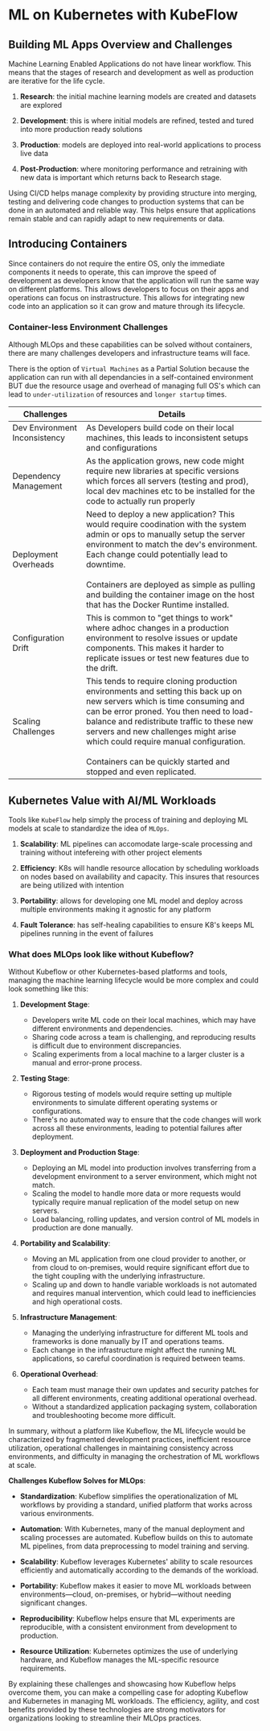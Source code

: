 # ML on Kubernetes with KubeFlow

## Building ML Apps Overview and Challenges

Machine Learning Enabled Applications do not have linear workflow. This means that the stages of research and development as well as production are iterative for the life cycle.


1. **Research**: the initial machine learning models are created and datasets are explored

2. **Development**: this is where initial models are refined, tested and tured into more production ready solutions

3. **Production**: models are deployed into real-world applications to process live data

4. **Post-Production**: where monitoring performance and retraining with new data is important which returns back to Research stage.

Using CI/CD helps manage complexity by providing structure into merging, testing and delivering code changes to production systems that can be done in an automated and reliable way. This helps ensure that applications remain stable and can rapidly adapt to new requirements or data. 


## Introducing Containers

Since containers do not require the entire OS, only the immediate components it needs to operate, this can improve the speed of development as developers know that the application will run the same way on different platforms. This allows developers to focus on their apps and operations can focus on instrastructure. This allows for integrating new code into an application so it can grow and mature through its lifecycle.


### Container-less Environment Challenges

Although MLOps and these capabilities can be solved without containers, there are many challenges developers and infrastructure teams will face. 

There is the option of `Virtual Machines` as a Partial Solution because the application can run with all dependancies in a self-contained environment BUT due the resource usage and overhead of managing full OS's which can lead to `under-utilization` of resources and `longer startup` times.

| Challenges | Details |
| ----------| -------- |
| Dev Environment Inconsistency &nbsp;&nbsp;&nbsp;&nbsp;&nbsp;&nbsp;&nbsp;&nbsp;&nbsp;&nbsp;&nbsp;&nbsp;&nbsp;&nbsp;&nbsp;&nbsp;&nbsp;&nbsp;&nbsp;&nbsp;&nbsp;&nbsp;&nbsp;&nbsp;  | As Developers build code on their local machines, this leads to inconsistent setups and configurations  |
| Dependency Management | As the application grows, new code might require new libraries at specific versions which forces all servers (testing and prod), local dev machines etc to be installed for the code to actually run properly |
| Deployment Overheads | Need to deploy a new application? This would require coodination with the system admin or ops to manually setup the server environment to match the dev's environment. Each change could potentially lead to downtime. <br /> <br /> Containers are deployed as simple as pulling and building the container image on the host that has the Docker Runtime installed.  |
| Configuration Drift | This is common to "get things to work" where adhoc changes in a production environment to resolve issues or update components. This makes it harder to replicate issues or test new features due to the drift.  |
| Scaling Challenges  | This tends to require cloning production environments and setting this back up on new servers which is time consuming and can be error proned. You then need to load-balance and redistribute traffic to these new servers and new challenges might arise which could require manual configuration. <br /> <br /> Containers can be quickly started and stopped and even replicated.   |

## Kubernetes Value with AI/ML Workloads

Tools like `KubeFlow` help simply the process of training and deploying ML models at scale to standardize the idea of `MLOps`. 

1. **Scalability**: ML pipelines can accomodate large-scale processing and training without intefereing with other project elements

2. **Efficiency**: K8s will handle resource allocation by scheduling workloads on nodes based on availability and capacity. This insures that resources are being utilized with intention

3. **Portability**: allows for developing one ML model and deploy across multiple environments making it agnostic for any platform

4. **Fault Tolerance**: has self-healing capabilities to ensure K8's keeps ML pipelines running in the event of failures

### What does MLOps look like without Kubeflow?

Without Kubeflow or other Kubernetes-based platforms and tools, managing the machine learning lifecycle would be more complex and could look something like this:

1. **Development Stage**:
    - Developers write ML code on their local machines, which may have different environments and dependencies.
    - Sharing code across a team is challenging, and reproducing results is difficult due to environment discrepancies.
    - Scaling experiments from a local machine to a larger cluster is a manual and error-prone process.

2. **Testing Stage**:
    - Rigorous testing of models would require setting up multiple environments to simulate different operating systems or configurations.
    - There's no automated way to ensure that the code changes will work across all these environments, leading to potential failures after deployment.

3. **Deployment and Production Stage**:
    - Deploying an ML model into production involves transferring from a development environment to a server environment, which might not match.
    - Scaling the model to handle more data or more requests would typically require manual replication of the model setup on new servers.
    - Load balancing, rolling updates, and version control of ML models in production are done manually.

4. **Portability and Scalability**:
    - Moving an ML application from one cloud provider to another, or from cloud to on-premises, would require significant effort due to the tight coupling with the underlying infrastructure.
    - Scaling up and down to handle variable workloads is not automated and requires manual intervention, which could lead to inefficiencies and high operational costs.

5. **Infrastructure Management**:
    - Managing the underlying infrastructure for different ML tools and frameworks is done manually by IT and operations teams.
    - Each change in the infrastructure might affect the running ML applications, so careful coordination is required between teams.

6. **Operational Overhead**:
    - Each team must manage their own updates and security patches for all different environments, creating additional operational overhead.
    - Without a standardized application packaging system, collaboration and troubleshooting become more difficult.

In summary, without a platform like Kubeflow, the ML lifecycle would be characterized by fragmented development practices, inefficient resource utilization, operational challenges in maintaining consistency across environments, and difficulty in managing the orchestration of ML workflows at scale.

**Challenges Kubeflow Solves for MLOps**:

- **Standardization**: Kubeflow simplifies the operationalization of ML workflows by providing a standard, unified platform that works across various environments.
  
- **Automation**: With Kubernetes, many of the manual deployment and scaling processes are automated. Kubeflow builds on this to automate ML pipelines, from data preprocessing to model training and serving.
  
- **Scalability**: Kubeflow leverages Kubernetes' ability to scale resources efficiently and automatically according to the demands of the workload.

- **Portability**: Kubeflow makes it easier to move ML workloads between environments—cloud, on-premises, or hybrid—without needing significant changes.

- **Reproducibility**: Kubeflow helps ensure that ML experiments are reproducible, with a consistent environment from development to production.

- **Resource Utilization**: Kubernetes optimizes the use of underlying hardware, and Kubeflow manages the ML-specific resource requirements.

By explaining these challenges and showcasing how Kubeflow helps overcome them, you can make a compelling case for adopting Kubeflow and Kubernetes in managing ML workloads. The efficiency, agility, and cost benefits provided by these technologies are strong motivators for organizations looking to streamline their MLOps practices.